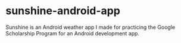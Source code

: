 # sunshine-android-app
Sunshine is an Android weather app I made for practicing the Google Scholarship Program for an Android development app.
